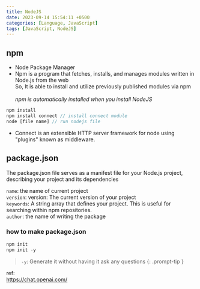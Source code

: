 ```yaml
---
title: NodeJS
date: 2023-09-14 15:54:11 +0500
categories: [Language, JavaScript]
tags: [JavaScript, NodeJS]
---
```


## npm
* Node Package Manager
* Npm is a program that fetches, installs, and manages modules written in Node.js from the web<br> 
So, It is able to install and utilize previously published modules via npm<br><br>
_npm is automatically installed when you install NodeJS_


```javascript
npm install	
npm install connect	// install connect module
node [file name] // run nodejs file
```
* Connect is an extensible HTTP server framework for node using "plugins" known as middleware.<br>

## package.json
The package.json file serves as a manifest file for your Node.js project, describing your project and its dependencies

`name`: the name of current project<br>
`version`: version: The current version of your project<br>
`keywords`: A string array that defines your project. This is useful for searching within npm repositories.<br>
`author`: the name of writing the package<br>

### how to make package.json
```javascript
npm init
npm init -y
```
> `-y`: Generate it without having it ask any questions
{: .prompt-tip }

ref:<br>
<a href="https://chat.openai.com/">https://chat.openai.com/</a> 
